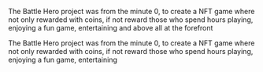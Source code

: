 

The Battle Hero project was from the minute 0, to create a NFT game where not only rewarded with coins, if not reward those who spend hours playing, enjoying a fun game, entertaining and above all at the forefront 

The Battle Hero project was from the minute 0, to create a NFT game where not only rewarded with coins, if not reward those who spend hours playing, enjoying a fun game, entertaining

